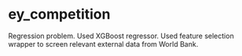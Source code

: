 # ey_competition

Regression problem. Used XGBoost regressor. Used feature selection wrapper to screen relevant external data from World Bank.
